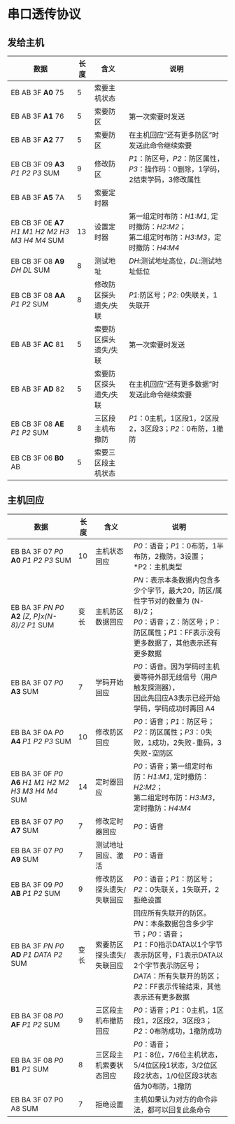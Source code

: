 # 串口透传协议

## 发给主机

|数据|长度|含义|说明|
|---|----|----|----|
|EB AB 3F **A0** 75|5|索要主机状态|
|EB AB 3F **A1** 76|5|索要防区|第一次索要时发送|
|EB AB 3F **A2** 77|5|索要防区|在主机回应“还有更多防区”时发送此命令继续索要|
|EB CB 3F 09 **A3** *P1* *P2* *P3* SUM|9|修改防区|*P1*：防区号，*P2*：防区属性，*P3*：操作码：0删除，1学码，2结束学码，3修改属性|
|EB AB 3F **A5** 7A|5|索要定时器|
|EB CB 3F 0E **A7** *H1 M1 H2 M2 H3 M3 H4 M4* SUM|13|设置定时器|第一组定时布防：*H1:M1*, 定时撤防：*H2:M2*；<br/> 第二组定时布防：*H3:M3*，定时撤防：*H4:M4*|
|EB CB 3F 08 **A9** *DH DL* SUM|8|测试地址|*DH*:测试地址高位，*DL*:测试地址低位|
|EB CB 3F 08 **AA** *P1 P2* SUM|8|修改防区探头遗失/失联|*P1*:防区号；*P2*: 0失联关，1失联开|
|EB AB 3F **AC** 81|5|索要防区探头遗失/失联|第一次索要时发送|
|EB AB 3F **AD** 82|5|索要防区探头遗失/失联|在主机回应“还有更多数据”时发送此命令继续索要|
|EB CB 3F 08 **AE** *P1 P2* SUM|8|三区段主机布撤防|*P1*：0主机，1区段1，2区段2，3区段3；*P2*：0布防，1撤防|
|EB CB 3F 06 **B0** AB|5|索要三区段主机状态||

## 主机回应

|数据|长度|含义|说明|
|---|----|----|----|
|EB BA 3F 07 *P0* **A0** *P1 P2 P3* SUM|10|主机状态回应|*P0*：语音；*P1*：0布防，1半布防，2撤防，3设置；*P2：主机类型|
|EB BA 3F *PN* *P0* **A2** *[Z, P]x(N-8)/2 P1* SUM|变长|主机防区数据回应|*PN*：表示本条数据内包含多少个字节，最大20，防区/属性字节对的数量为 (N-8)/2；<br/> *P0*：语音；Z：防区号；P：防区属性；*P1*：FF表示没有更多数据了，其他表示还有更多数据|
|EB BA 3F 07 *P0* **A3** SUM|7|学码开始回应|*P0*：语音。因为学码时主机要等待外部无线信号（用户触发探测器），<br/> 因此先回应A3表示已经开始学码，学码成功时再回 A4|
|EB BA 3F 0A *P0* **A4** *P1 P2 P3* SUM|10|修改防区回应|*P0*：语音；*P1*：防区号；*P2*：防区属性；*P3*：0失败，1成功，2失败-重码，3失败-空防区|
|EB BA 3F 0F *P0* **A6** *H1 M1 H2 M2 H3 M3 H4 M4* SUM|14|定时器回应|*P0*：语音；第一组定时布防：*H1:M1*, 定时撤防：*H2:M2*；<br/> 第二组定时布防：*H3:M3*，定时撤防：*H4:M4*|
|EB BA 3F 07 *P0* **A7** SUM|7|修改定时器回应|*P0*：语音|
|EB BA 3F 07 *P0* **A9** SUM|7|测试地址回应、激活|*P0*：语音|
|EB BA 3F 09 *P0* **AB** *P1 P2* SUM|9|修改防区探头遗失/失联回应|*P0*：语音；*P1*：防区号；*P2*：0失联关，1失联开，2拒绝设置|
|EB BA 3F *PN* *P0* **AD** *P1 DATA P2* SUM|变长|索要防区探头遗失/失联回应|回应所有失联开的防区。<br/> *PN*：本条数据包含多少字节；*P0*：语音；<br/> *P1*：F0指示DATA以1个字节表示防区号，F1表示DATA以2个字节表示防区号；<br/> *DATA*：所有失联开的防区；<br/> *P2*：FF表示传输结束，其他表示还有更多数据|
|EB BA 3F 08 *P0* **AF** *P1 P2* SUM|9|三区段主机布撤防回应|*P0*：语音；*P1*：0主机，1区段1，2区段2，3区段3；*P2*：0布防成功，1撤防成功|
|EB BA 3F 08 *P0* **B1** *P1* SUM|8|三区段主机索要状态回应|*P0*：语音；<br/> *P1*：8位，7/6位主机状态，5/4位区段1状态，3/2位区段2状态，1/0位区段3状态<br/> 值为0布防，1撤防|
|EB BA 3F 07 P0 A8 SUM|7|拒绝设置|主机如果认为对方的命令非法，都可以回复此条命令|

